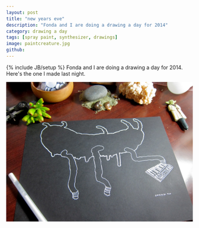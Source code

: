 ```yaml
---
layout: post
title: "new years eve"
description: "Fonda and I are doing a drawing a day for 2014"
category: drawing a day
tags: [spray paint, synthesizer, drawings]
image: paintcreature.jpg
github: 
---
```

{% include JB/setup %}
Fonda and I are doing a drawing a day for 2014. Here's the one I made last night.

<img src="/images/paintcreature.jpg" />